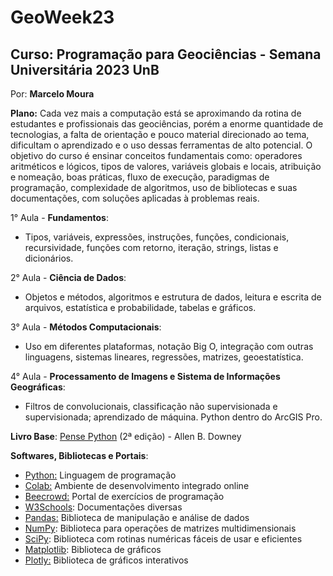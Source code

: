 # GeoWeek23
## Curso: **Programação para Geociências** - Semana Universitária 2023 UnB
Por: **Marcelo Moura**

**Plano:**
Cada vez mais a computação está se aproximando da rotina de estudantes e profissionais das geociências, porém a enorme quantidade de tecnologias, a falta de orientação e pouco material direcionado ao tema, dificultam o aprendizado e o uso dessas ferramentas de alto potencial.
O objetivo do curso é ensinar conceitos fundamentais como: operadores aritméticos e lógicos, tipos de valores, variáveis globais e locais, atribuição e nomeação, boas práticas, fluxo de execução, paradigmas de programação, complexidade de algoritmos, uso de bibliotecas e suas documentações, com soluções aplicadas à problemas reais.

1° Aula - **Fundamentos**:
-   Tipos, variáveis, expressões, instruções, funções, condicionais, recursividade, funções com retorno, iteração, strings, listas e dicionários.

2° Aula - **Ciência de Dados**:
-   Objetos e métodos, algoritmos e estrutura de dados, leitura e escrita de arquivos, estatística e probabilidade, tabelas e gráficos.

3° Aula - **Métodos Computacionais**:
-   Uso em diferentes plataformas, notação Big O, integração com outras linguagens, sistemas lineares, regressões, matrizes, geoestatística.

4° Aula - **Processamento de Imagens e Sistema de Informações Geográficas**:
-   Filtros de convolucionais, classificação não supervisionada e supervisionada; aprendizado de máquina. Python dentro do ArcGIS Pro.

**Livro Base**: [Pense Python](https://github.com/PenseAllen/PensePython2e) (2ª edição) - Allen B. Downey

**Softwares, Bibliotecas e Portais**:
-   [Python:](https://www.python.org/) Linguagem de programação
-   [Colab:](https://colab.research.google.com/) Ambiente de desenvolvimento integrado online
-   [Beecrowd:](http://www.beecrowd.com.br/judge/pt) Portal de exercícios de programação
-   [W3Schools](https://www.w3schools.com/): Documentações diversas
-   [Pandas:](https://pandas.pydata.org/docs/) Biblioteca de manipulação e análise de dados
-   [NumPy](https://numpy.org/): Biblioteca para operações de matrizes multidimensionais
-   [SciPy](https://scipy.org/): Biblioteca com rotinas numéricas fáceis de usar e eficientes
-   [Matplotlib](https://matplotlib.org/): Biblioteca de gráficos
-   [Plotly:](https://plotly.com/python/) Biblioteca de gráficos interativos

